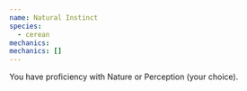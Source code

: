 ```yaml
---
name: Natural Instinct
species:
  - cerean
mechanics:
mechanics: []
---
```

You have proficiency with Nature or Perception (your choice).
